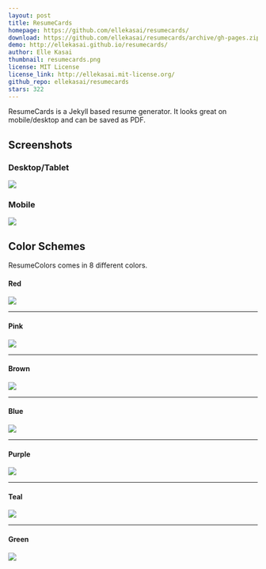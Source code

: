 ```yaml
---
layout: post
title: ResumeCards
homepage: https://github.com/ellekasai/resumecards/
download: https://github.com/ellekasai/resumecards/archive/gh-pages.zip
demo: http://ellekasai.github.io/resumecards/
author: Elle Kasai
thumbnail: resumecards.png
license: MIT License
license_link: http://ellekasai.mit-license.org/
github_repo: ellekasai/resumecards
stars: 322
---
```


ResumeCards is a Jekyll based resume generator. It looks great on
mobile/desktop and can be saved as PDF.

## Screenshots

### Desktop/Tablet

![](http://cl.ly/image/3O342N0b0y1h/sample_default.png)

### Mobile

![](http://cl.ly/ZKCy/resume_sample_mobile.png)

## Color Schemes

ResumeColors comes in 8 different colors.

#### Red

![](http://cl.ly/image/0Q442g393E0O/sample_red.png)

---

#### Pink

![](http://cl.ly/image/2r0d3C201Q2y/sample_pink.png)

---

#### Brown

![](http://cl.ly/image/1A3p0v2n2I2O/sample_brown.png)

---

#### Blue

![](http://cl.ly/image/102r3e1y010w/sample_blue.png)

---

#### Purple

![](http://cl.ly/image/130Y2y1X1228/sample_purple.png)

---

#### Teal

![](http://cl.ly/image/3L042k3L3i2m/sample_teal.png)

---

#### Green

![](http://cl.ly/image/031u3a070V3f/sample_green.png)
